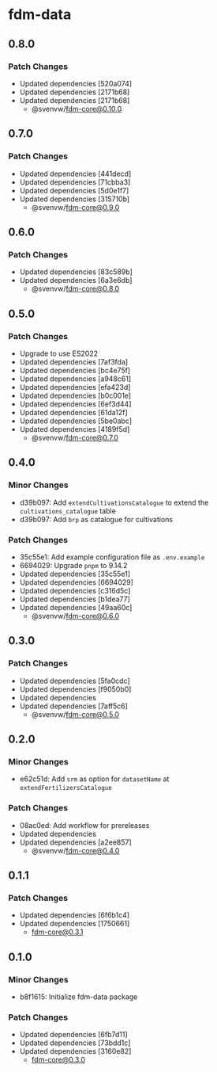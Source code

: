 # fdm-data

## 0.8.0

### Patch Changes

- Updated dependencies [520a074]
- Updated dependencies [2171b68]
- Updated dependencies [2171b68]
  - @svenvw/fdm-core@0.10.0

## 0.7.0

### Patch Changes

- Updated dependencies [441decd]
- Updated dependencies [71cbba3]
- Updated dependencies [5d0e1f7]
- Updated dependencies [315710b]
  - @svenvw/fdm-core@0.9.0

## 0.6.0

### Patch Changes

- Updated dependencies [83c589b]
- Updated dependencies [6a3e6db]
  - @svenvw/fdm-core@0.8.0

## 0.5.0

### Patch Changes

- Upgrade to use ES2022
- Updated dependencies [7af3fda]
- Updated dependencies [bc4e75f]
- Updated dependencies [a948c61]
- Updated dependencies [efa423d]
- Updated dependencies [b0c001e]
- Updated dependencies [6ef3d44]
- Updated dependencies [61da12f]
- Updated dependencies [5be0abc]
- Updated dependencies [4189f5d]
  - @svenvw/fdm-core@0.7.0

## 0.4.0

### Minor Changes

- d39b097: Add `extendCultivationsCatalogue` to extend the `cultivations_catalogue` table
- d39b097: Add `brp` as catalogue for cultivations

### Patch Changes

- 35c55e1: Add example configuration file as `.env.example`
- 6694029: Upgrade `pnpm` to 9.14.2
- Updated dependencies [35c55e1]
- Updated dependencies [6694029]
- Updated dependencies [c316d5c]
- Updated dependencies [b1dea77]
- Updated dependencies [49aa60c]
  - @svenvw/fdm-core@0.6.0

## 0.3.0

### Patch Changes

- Updated dependencies [5fa0cdc]
- Updated dependencies [f9050b0]
- Updated dependencies
- Updated dependencies [7aff5c6]
  - @svenvw/fdm-core@0.5.0

## 0.2.0

### Minor Changes

- e62c51d: Add `srm` as option for `datasetName` at `extendFertilizersCatalogue`

### Patch Changes

- 08ac0ed: Add workflow for prereleases
- Updated dependencies
- Updated dependencies [a2ee857]
  - @svenvw/fdm-core@0.4.0

## 0.1.1

### Patch Changes

- Updated dependencies [6f6b1c4]
- Updated dependencies [1750661]
  - fdm-core@0.3.1

## 0.1.0

### Minor Changes

- b8f1615: Initialize fdm-data package

### Patch Changes

- Updated dependencies [6fb7d11]
- Updated dependencies [73bdd1c]
- Updated dependencies [3160e82]
  - fdm-core@0.3.0
